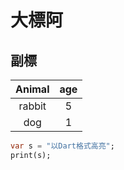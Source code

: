 # 大標阿
## 副標

| Animal | age |
| :-----:| :----: | 
| rabbit | 5 | 
| dog | 1 | 

```dart
var s = "以Dart格式高亮";
print(s);
```
